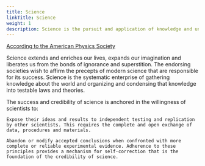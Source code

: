 ```yaml
---
title: Science
linkTitle: Science
weight: 1
description: Science is the pursuit and application of knowledge and understanding of the natural and social world following a systematic methodology based on evidence to continuously improve and transform the unknown to the known.
---
```


[According to the American Physics Society](https://www.aps.org/archives/publications/apsnews/199906/popa.cfm)

Science extends and enriches our lives, expands our imagination and liberates us from the bonds of ignorance and superstition. The endorsing societies wish to affirm the precepts of modern science that are responsible for its success. Science is the systematic enterprise of gathering knowledge about the world and organizing and condensing that knowledge into testable laws and theories.

The success and credibility of science is anchored in the willingness of scientists to:

    Expose their ideas and results to independent testing and replication by other scientists. This requires the complete and open exchange of data, procedures and materials.
     
    Abandon or modify accepted conclusions when confronted with more complete or reliable experimental evidence. Adherence to these principles provides a mechanism for self-correction that is the foundation of the credibility of science.
